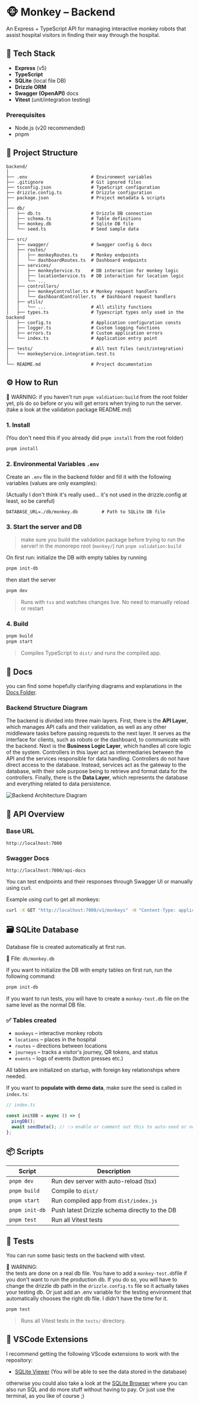 # 🐵 Monkey – Backend

An Express + TypeScript API for managing interactive monkey robots that assist hospital visitors in finding their way through the hospital.

## 🚀 Tech Stack

- **Express** (v5)
- **TypeScript**
- **SQLite** (local file DB)
- **Drizzle ORM**
- **Swagger (OpenAPI)** docs
- **Vitest** (unit/integration testing)

### Prerequisites

- Node.js (v20 recommended)
- pnpm

## 📁 Project Structure

```
backend/
│
├── .env                        # Environment variables
├── .gitignore                  # Git ignored files
├── tsconfig.json               # TypeScript configuration
├── drizzle.config.ts           # Drizzle configuration
├── package.json                # Project metadata & scripts
│
├── db/
│   ├── db.ts                   # Drizzle DB connection
│   ├── schema.ts               # Table definitions
│   ├── monkey.db               # Sqlite DB file
│   └── seed.ts                 # Seed sample data
│
├── src/
│   ├── swagger/                # Swagger config & docs
│   ├── routes/
│   │   ├── monkeyRoutes.ts     # Monkey endpoints
│   │   └── dashboardRoutes.ts  # Dashboard endpoints
│   ├── services/
│   │   ├── monkeyService.ts    # DB interaction for monkey logic
│   │   ├── locationService.ts  # DB interaction for location logic
│   │   └── ...
│   ├── controllers/
│   │   ├── monkeyController.ts # Monkey request handlers
│   │   └── dashboardController.ts  # Dashboard request handlers
│   ├── utils/
│   │   └── ...                 # All utility functions
│   ├── types.ts                # Typescript types only used in the backend
│   ├── config.ts               # Application configuration consts
│   ├── logger.ts               # Custom logging functions
│   ├── errors.ts               # Custom application errors
│   └── index.ts                # Application entry point
│
├── tests/                      # All test files (unit/integration)
│   └── monkeyService.integration.test.ts
│
└── README.md                   # Project documentation
```

## ⚙️ How to Run

🚨 WARNING:
if you haven't run `pnpm valdiation:build` from the root folder yet, pls do so before or you will get errors when trying to run the server. (take a look at the validation package README.md)

### 1. Install

(You don't need this if you already did `pnpm install` from the root folder)

```bash
pnpm install
```

### 2. Environmental Variables `.env`

Create an `.env` file in the backend folder and fill it with the following variables (values are only examples):

(Actually I don't think it's really used... it's not used in the drizzle.config at least, so be careful)

```env
DATABASE_URL=./db/monkey.db         # Path to SQLite DB file
```

### 3. Start the server and DB

> make sure you build the validation package before trying to run the server!
> in the monorepo root (`monkey/`) run `pnpm validation:build`

On first run: initialize the DB with empty tables by running

```bash
pnpm init-db
```

then start the server

```bash
pnpm dev
```

> Runs with `tsx` and watches changes live. No need to manually reload or restart

### 4. Build

```bash
pnpm build
pnpm start
```

> Compiles TypeScript to `dist/` and runs the compiled app.

## 📖 Docs

you can find some hopefully clarifying diagrams and explanations in the [Docs Folder](./docs/).

### Backend Structure Diagram

The backend is divided into three main layers. First, there is the **API Layer**, which manages API calls and their
validation, as well as any other middleware tasks before passing requests to the next layer. It serves as the
interface for clients, such as robots or the dashboard, to communicate with the backend. Next is the **Business
Logic Layer**, which handles all core logic of the system. Controllers in this layer act as intermediaries
between the API and the services responsible for data handling. Controllers do not have direct access to the
database. Instead, services act as the gateway to the database, with their sole purpose being to retrieve and
format data for the controllers. Finally, there is the **Data Layer**, which represents the database and everything
related to data persistence.

![Backend Architecture Diagram](./docs/diagrams/system-structure.png)

## 🧠 API Overview

### Base URL

```
http://localhost:7000
```

### Swagger Docs

```
http://localhost:7000/api-docs
```

You can test endpoints and their responses through Swagger UI or manually using curl.

Example using curl to get all monkeys:

```bash
curl -X GET "http://localhost:7000/v1/monkeys" -H "Content-Type: application/json"
```

## 🗃️ SQLite Database

Database file is created automatically at first run.

📄 File: `db/monkey.db`

If you want to initialize the DB with empty tables on first run, run the following command:

```bash
pnpm init-db
```

If you want to run tests, you will have to create a `monkey-test.db` file on the same level as the normal DB file.

### ✅ Tables created

- `monkeys` – interactive monkey robots
- `locations` – places in the hospital
- `routes` – directions between locations
- `journeys` – tracks a visitor's journey, QR tokens, and status
- `events` – logs of events (button presses etc.)

All tables are initialized on startup, with foreign key relationships where needed.

If you want to **populate with demo data**, make sure the seed is called in `index.ts`:

```ts
// index.ts

const initDB = async () => {
  pingDB();
  await seedData(); // 👈 enable or comment out this to auto-seed or not
};
```

## 📦 Scripts

| Script         | Description                                   |
| -------------- | --------------------------------------------- |
| `pnpm dev`     | Run dev server with auto-reload (tsx)         |
| `pnpm build`   | Compile to `dist/`                            |
| `pnpm start`   | Run compiled app from `dist/index.js`         |
| `pnpm init-db` | Push latest Drizzle schema directly to the DB |
| `pnpm test`    | Run all Vitest tests                          |

## 🧪 Tests

You can run some basic tests on the backend with vitest.

🚨 WARNING:  
the tests are done on a real db file. You have to add a `monkey-test.db`file if you don't want to ruin the production db. If you do so, you will have to change the drizzle db path in the `drizzle.config.ts` file so it actually takes your testing db. Or just add an .env variable for the testing environment that automatically chooses the right db file. I didn't have the time for it.

```bash
pnpm test
```

> Runs all Vitest tests in the `tests/` directory.

## 🔧 VSCode Extensions

I recommend getting the following VScode extensions to work with the repository:

- [SQLite Viewer](https://marketplace.visualstudio.com/items?itemName=qwtel.sqlite-viewer) (You will be able to see the data stored in the database)

otherwise you could also take a look at the [SQLite Browser](https://sqlitebrowser.org/) where you can also run SQL and do more stuff without having to pay. Or just use the terminal, as you like of course ;)
